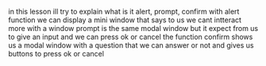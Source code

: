 in this lesson ill try to explain what is it alert, prompt, confirm
with alert function we can display a mini window that says to us we cant intteract more with a window
prompt is the same modal window but it expect from us to give an input and we can press ok or cancel
the function confirm shows us a modal window with a question that we can answer or not and gives us buttons to press ok or cancel
